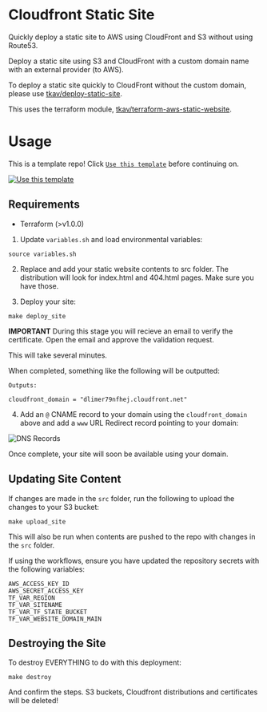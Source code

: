 # Cloudfront Static Site

Quickly deploy a static site to AWS using CloudFront and S3 without using Route53.

Deploy a static site using S3 and CloudFront with a custom domain name with an external provider (to AWS). 

To deploy a static site quickly to CloudFront without the custom domain, please use [tkav/deploy-static-site](https://github.com/tkav/deploy-static-site).

This uses the terraform module, [tkav/terraform-aws-static-website](https://github.com/tkav/terraform-aws-static-website).

# Usage

This is a template repo! Click [`Use this template`](https://github.com/tkav/cloudfront-static-site/generate) before continuing on.

[![Use this template](https://i.imgur.com/LYtQFxY.png)](https://github.com/tkav/cloudfront-static-site/generate)

## Requirements
- Terraform (>v1.0.0)

1. Update `variables.sh` and load environmental variables:
```
source variables.sh
```

2. Replace and add your static website contents to src folder. The distribution will look for index.html and 404.html pages. Make sure you have those.

3. Deploy your site:
```
make deploy_site
```
**IMPORTANT**
During this stage you will recieve an email to verify the certificate.
Open the email and approve the validation request. 

This will take several minutes. 

When completed, something like the following will be outputted:

```
Outputs:

cloudfront_domain = "dlimer79nfhej.cloudfront.net"
```

4. Add an `@` CNAME record to your domain using the `cloudfront_domain` above and add a `www` URL Redirect record pointing to your domain:

![DNS Records](https://i.imgur.com/ZmT3w2l.png)

Once complete, your site will soon be available using your domain.


## Updating Site Content

If changes are made in the `src` folder, run the following to upload the changes to your S3 bucket:
```
make upload_site
```
This will also be run when contents are pushed to the repo with changes in the `src` folder.

If using the workflows, ensure you have updated the repository secrets with the following variables:
```
AWS_ACCESS_KEY_ID
AWS_SECRET_ACCESS_KEY
TF_VAR_REGION
TF_VAR_SITENAME
TF_VAR_TF_STATE_BUCKET
TF_VAR_WEBSITE_DOMAIN_MAIN
```

## Destroying the Site

To destroy EVERYTHING to do with this deployment:
```
make destroy
```
And confirm the steps.
S3 buckets, Cloudfront distributions and certificates will be deleted!
